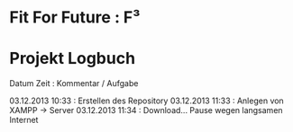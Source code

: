 Fit For Future : F³
====

Projekt Logbuch
==

Datum       Zeit  : Kommentar / Aufgabe

03.12.2013  10:33 : Erstellen des Repository
03.12.2013  11:33 : Anlegen von XAMPP -> Server
03.12.2013  11:34 : Download... Pause wegen langsamen Internet
